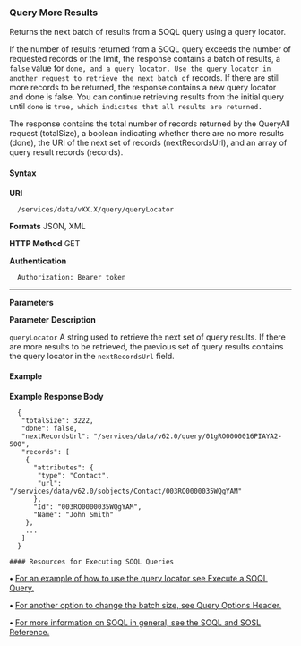 ### Query More Results

Returns the next batch of results from a SOQL query using a query locator.

If the number of results returned from a SOQL query exceeds the number of requested records or the limit, the response contains a
batch of results, a `false` value for `done, and a query locator. Use the query locator in another request to retrieve the next batch of`
records. If there are still more records to be returned, the response contains a new query locator and done is false. You can continue
retrieving results from the initial query until `done` is `true, which indicates that all results are returned.`

The response contains the total number of records returned by the QueryAll request (totalSize), a boolean indicating whether there
are no more results (done), the URI of the next set of records (nextRecordsUrl), and an array of query result records (records).

#### Syntax

**URI**
```
  /services/data/vXX.X/query/queryLocator

```
**Formats**
JSON, XML

**HTTP Method**
GET

**Authentication**
```
  Authorization: Bearer token

```

-----

**Parameters**

**Parameter** **Description**

`queryLocator` A string used to retrieve the next set of query results. If there are more results to be retrieved, the
previous set of query results contains the query locator in the `nextRecordsUrl` field.

#### Example

**Example Response Body**
```
  {
   "totalSize": 3222,
   "done": false,
   "nextRecordsUrl": "/services/data/v62.0/query/01gRO0000016PIAYA2-500",
   "records": [
    {
      "attributes": {
       "type": "Contact",
       "url": "/services/data/v62.0/sobjects/Contact/003RO0000035WQgYAM"
      },
      "Id": "003RO0000035WQgYAM",
      "Name": "John Smith"
    },
    ...
   ]
  }

#### Resources for Executing SOQL Queries

```
**•** [For an example of how to use the query locator see Execute a SOQL Query.](https://developer.salesforce.com/docs/atlas.en-us.252.0.api_rest.meta/api_rest/dome_query.htm)

**•** [For another option to change the batch size, see Query Options Header.](https://developer.salesforce.com/docs/atlas.en-us.252.0.api_rest.meta/api_rest/headers_queryoptions.htm)

**•** [For more information on SOQL in general, see the SOQL and SOSL Reference.](https://developer.salesforce.com/docs/atlas.en-us.252.0.soql_sosl.meta/soql_sosl/sforce_api_calls_soql_sosl_intro.htm)
